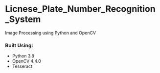 # Licnese_Plate_Number_Recognition_System
Image Processing using Python and OpenCV

### Built Using:
* Python 3.8
* OpenCV 4.4.0
* Tesseract 


